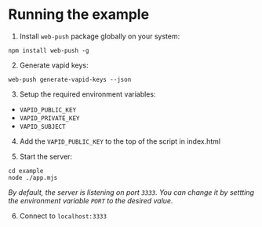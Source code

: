 # Running the example

1. Install `web-push` package globally on your system: 

```shell
npm install web-push -g
```

2. Generate vapid keys:

```shell
web-push generate-vapid-keys --json
```

3. Setup the required environment variables: 

* `VAPID_PUBLIC_KEY`
* `VAPID_PRIVATE_KEY`
* `VAPID_SUBJECT`

4. Add the `VAPID_PUBLIC_KEY` to the top of the script in index.html

5. Start the server:

```shell
cd example
node ./app.mjs
```

_By default, the server is listening on port `3333`. You can change it by settting the environment variable `PORT` to the desired value._

6. Connect to `localhost:3333`